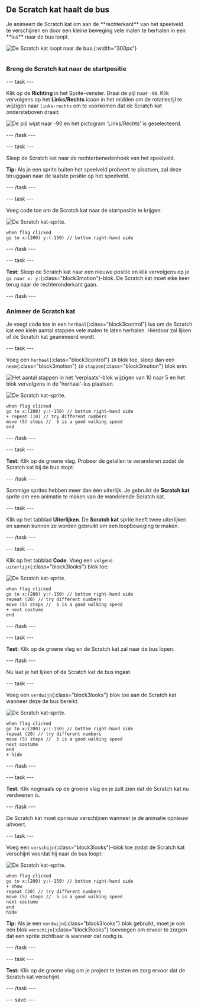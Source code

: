 ## De Scratch kat haalt de bus

<div style="display: flex; flex-wrap: wrap">
<div style="flex-basis: 200px; flex-grow: 1; margin-right: 15px;">
Je animeert de Scratch kat om aan de **rechterkant** van het speelveld te verschijnen en door een kleine beweging vele malen te herhalen in een **lus** naar de bus loopt. 
</div>
<div>

![De Scratch kat loopt naar de bus.](images/cat-catches-bus.png){:width="300px"}

</div>
</div>

### Breng de Scratch kat naar de startpositie

--- task ---

Klik op de **Richting** in het Sprite-venster. Draai de pijl naar `-90`. Klik vervolgens op het **Links/Rechts** icoon in het midden om de rotatiestijl te wijzigen naar `links-rechts` om te voorkomen dat de Scratch kat ondersteboven draait:

![De pijl wijst naar -90 en het pictogram 'Links/Rechts' is geselecteerd.](images/sprite-pane-direction.png)

--- /task ---


--- task ---

Sleep de Scratch kat naar de rechterbenedenhoek van het speelveld.

**Tip:** Als je een sprite buiten het speelveld probeert te plaatsen, zal deze teruggaan naar de laatste positie op het speelveld.

--- /task ---

--- task ---

Voeg code toe om de Scratch kat naar de startpositie te krijgen:

![De Scratch kat-sprite.](images/scratch-cat-sprite.png)

```blocks3
when flag clicked
go to x:(200) y:(-150) // bottom right-hand side
```

--- /task ---

--- task ---

**Test:** Sleep de Scratch kat naar een nieuwe positie en klik vervolgens op je `ga naar x: y:`{:class="block3motion"}-blok. De Scratch kat moet elke keer terug naar de rechteronderkant gaan.

--- /task ---

### Animeer de Scratch kat

Je voegt code toe in een `herhaal`{:class="block3control"} lus om de Scratch kat een klein aantal stappen vele malen te laten herhalen. Hierdoor zal lijken of de Scratch kat geanimeerd wordt.

--- task ---

Voeg een `herhaal`{:class="block3control"} `10` blok toe, sleep dan een `neem`{:class="block3motion"} `10` `stappen`{:class="block3motion"} blok erin:

![Het aantal stappen in het 'verplaats'-blok wijzigen van 10 naar 5 en het blok vervolgens in de 'herhaal'-lus plaatsen.](images/block-into-loop.gif)

![De Scratch kat-sprite.](images/scratch-cat-sprite.png)

```blocks3
when flag clicked
go to x:(200) y:(-150) // bottom right-hand side
+ repeat (10) // try different numbers
move (5) steps //  5 is a good walking speed
end
```

--- /task ---

--- task ---

**Test:** Klik op de groene vlag. Probeer de getallen te veranderen zodat de Scratch kat bij de bus stopt.

--- /task ---

Sommige sprites hebben meer dan één uiterlijk. Je gebruikt de **Scratch kat** sprite om een animatie te maken van de wandelende Scratch kat.

--- task ---

Klik op het tabblad **Uiterlijken**. De **Scratch kat** sprite heeft twee uiterlijken en samen kunnen ze worden gebruikt om een loopbeweging te maken.

--- /task ---

--- task ---

Klik op het tabblad **Code**. Voeg een `volgend uiterlijk`{:class="block3looks"} blok toe:

![De Scratch kat-sprite.](images/scratch-cat-sprite.png)

```blocks3
when flag clicked
go to x:(200) y:(-150) // bottom right-hand side
repeat (20) // try different numbers
move (5) steps //  5 is a good walking speed
+ next costume 
end
```
--- /task ---

--- task ---

**Test:** Klik op de groene vlag en de Scratch kat zal naar de bus lopen.

--- /task ---

Nu laat je het lijken of de Scratch kat de bus ingaat.

--- task ---

Voeg een `verdwijn`{:class="block3looks"} blok toe aan de Scratch kat wanneer deze de bus bereikt:

![De Scratch kat-sprite.](images/scratch-cat-sprite.png)

```blocks3
when flag clicked
go to x:(200) y:(-150) // bottom right-hand side
repeat (20) // try different numbers
move (5) steps //  5 is a good walking speed
next costume 
end
+ hide
```

--- /task ---

--- task ---

**Test:** Klik nogmaals op de groene vlag en je zult zien dat de Scratch kat nu verdwenen is.

--- /task ---

De Scratch kat moet opnieuw verschijnen wanneer je de animatie opnieuw uitvoert.

--- task ---

Voeg een `verschijn`{:class="block3looks"}-blok toe zodat de Scratch kat verschijnt voordat hij naar de bus loopt:

![De Scratch kat-sprite.](images/scratch-cat-sprite.png)

```blocks3
when flag clicked
go to x:(200) y:(-150) // bottom right-hand side
+ show
repeat (20) // try different numbers
move (5) steps //  5 is a good walking speed
next costume 
end
hide
```

**Tip:** Als je een `verdwijn`{:class="block3looks"} blok gebruikt, moet je ook een blok `verschijn`{:class="block3looks"} toevoegen om ervoor te zorgen dat een sprite zichtbaar is wanneer dat nodig is.

--- /task ---

--- task ---

**Test:** Klik op de groene vlag om je project te testen en zorg ervoor dat de Scratch kat verschijnt.

--- /task ---

--- save ---
